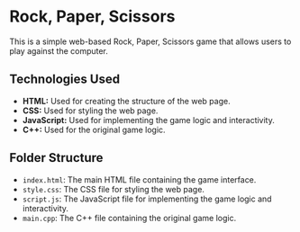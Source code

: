 # Rock, Paper, Scissors

This is a simple web-based Rock, Paper, Scissors game that allows users to play against the computer.

## Technologies Used

- **HTML:** Used for creating the structure of the web page.
- **CSS:** Used for styling the web page.
- **JavaScript:** Used for implementing the game logic and interactivity.
- **C++:** Used for the original game logic.

## Folder Structure

- `index.html`: The main HTML file containing the game interface.
- `style.css`: The CSS file for styling the web page.
- `script.js`: The JavaScript file for implementing the game logic and interactivity.
- `main.cpp`: The C++ file containing the original game logic.



